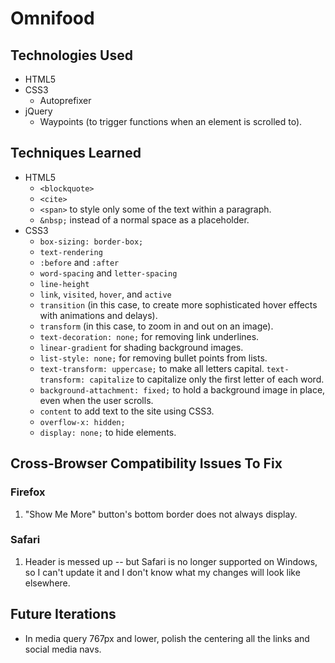 # Omnifood

## Technologies Used

- HTML5
- CSS3
  - Autoprefixer
- jQuery
  - Waypoints (to trigger functions when an element is scrolled to).

## Techniques Learned

- HTML5
  - `<blockquote>`
  - `<cite>`
  - `<span>` to style only some of the text within a paragraph.
  - `&nbsp;` instead of a normal space as a placeholder.
- CSS3
  - `box-sizing: border-box;`
  - `text-rendering`
  - `:before` and `:after`
  - `word-spacing` and `letter-spacing`
  - `line-height`
  - `link`, `visited`, `hover`, and `active`
  - `transition` (in this case, to create more sophisticated hover effects with animations and delays).
  - `transform` (in this case, to zoom in and out on an image).
  - `text-decoration: none;` for removing link underlines.
  - `linear-gradient` for shading background images.
  - `list-style: none;` for removing bullet points from lists.
  - `text-transform: uppercase;` to make all letters capital. `text-transform: capitalize` to capitalize only the first letter of each word.
  - `background-attachment: fixed;` to hold a background image in place, even when the user scrolls.
  - `content` to add text to the site using CSS3.
  - `overflow-x: hidden;` 
  - `display: none;` to hide elements.

## Cross-Browser Compatibility Issues To Fix

### Firefox

1. "Show Me More" button's bottom border does not always display.

### Safari

1. Header is messed up -- but Safari is no longer supported on Windows, so I can't update it and I don't know what my changes will look like elsewhere.

## Future Iterations

- In media query 767px and lower, polish the centering all the links and social media navs.